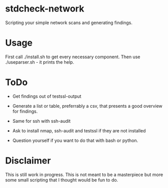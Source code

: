 # stdcheck-network

Scripting your simple network scans and generating findings.

# Usage

First call ./install.sh to get every necessary component.
Then use ./useparser.sh - it prints the help.

# ToDo

* Get findings out of testssl-output
* Generate a list or table, preferrably a csv, that presents a good overview for findings.
* Same for ssh with ssh-audit
* Ask to install nmap, ssh-audit and testssl if they are not installed

* Question yourself if you want to do that with bash or python.

# Disclaimer

This is still work in progress.
This is not meant to be a masterpiece but more some small scripting that I thought would be fun to do.
